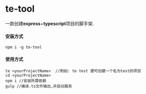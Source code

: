 # te-tool
一款创建**express**+**typescript**项目的脚手架.

#### 安装方式
    npm i -g te-tool

#### 使用方式
    te <yourProjectName>  //例如: te test 便可创建一个名为test的项目
    cd <yourProjectName>
    npm i //安装所需依赖
    gulp //编译.ts文件输出,并启动服务